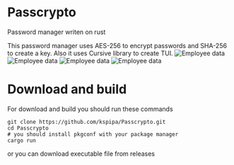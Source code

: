 # Passcrypto
Password manager writen on rust

This password manager uses AES-256 to encrypt passwords and SHA-256 to create a key. Also it uses Cursive library to create TUI.
![Employee data](https://github.com/kspipa/Passcrypto/blob/master/pics/_003.png?raw=true "Enter screen")
![Employee data](https://github.com/kspipa/Passcrypto/blob/master/pics/_004.png?raw=true "Write layer")
![Employee data](https://github.com/kspipa/Passcrypto/blob/master/pics/_005.png?raw=true "Main layer")
![Employee data](https://github.com/kspipa/Passcrypto/blob/master/pics/_006.png?raw=true "Main layer in new dir")

# Download and build
For download and build you should run these commands
```
git clone https://github.com/kspipa/Passcrypto.git
cd Passcrypto
# you should install pkgconf with your package manager
cargo run
```
or you can download executable file from releases
